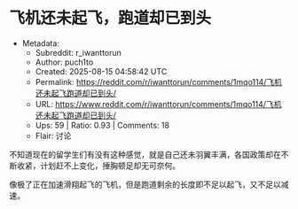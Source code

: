 # 飞机还未起飞，跑道却已到头

- Metadata:
  - Subreddit: r_iwanttorun
  - Author: puch1to
  - Created: 2025-08-15 04:58:42 UTC
  - Permalink: https://reddit.com/r/iwanttorun/comments/1mqo114/飞机还未起飞跑道却已到头/
  - URL: https://www.reddit.com/r/iwanttorun/comments/1mqo114/飞机还未起飞跑道却已到头/
  - Ups: 59 | Ratio: 0.93 | Comments: 18
  - Flair: 讨论


不知道现在的留学生们有没有这种感觉，就是自己还未羽翼丰满，各国政策却在不断收紧，计划赶不上变化，捶胸顿足却无可奈何。

像极了正在加速滑翔起飞的飞机，但是跑道剩余的长度即不足以起飞，又不足以减速。

